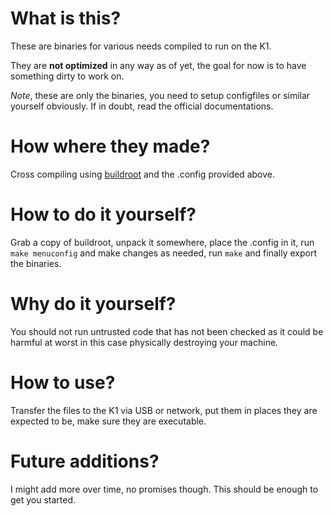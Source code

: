 # What is this?
These are binaries for various needs compiled to run on the K1.

They  are **not optimized** in any way as of yet, the goal for now is to have something dirty to work on.

*Note*, these are only the binaries, you need to setup configfiles or similar yourself obviously. If in doubt, read the official documentations.

# How where they made?
Cross compiling using [buildroot](https://buildroot.org/) and the .config provided above.

# How to do it yourself?
Grab a copy of buildroot, unpack it somewhere, place the .config in it, run `make menuconfig` and make changes as needed, run `make` and finally export the binaries.

# Why do it yourself?
You should not run untrusted code that has not been checked as it could be harmful at worst in this case physically destroying your machine.

# How to use?
Transfer the files to the K1 via USB or network, put them in places they are expected to be, make sure they are executable.

# Future additions?
I might add more over time, no promises though. This should be enough to get you started.
